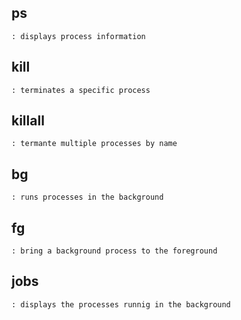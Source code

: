 ## ps
    : displays process information
    
## kill 
    : terminates a specific process

## killall 
    : termante multiple processes by name 

## bg 
    : runs processes in the background
## fg
    : bring a background process to the foreground

## jobs 
    : displays the processes runnig in the background
    
